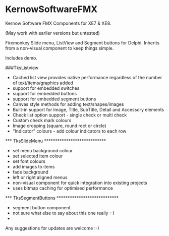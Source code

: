 # KernowSoftwareFMX
Kernow Software FMX Components for XE7 & XE8. 

(May work with earlier versions but untested)

Firemonkey Slide menu, ListView and Segment buttons for Delphi.  Inherits from a non-visual component to keep things simple.

Includes demo.

###TksListview

- Cached list view provides native performance regardless of the number of text/items/graphics added
- support for embedded switches
- support for embedded buttons
- support for embedded segment buttons
- Canvas style methods for adding text/shapes/images
- Built-in support for Image, Title, SubTitle, Detail and Accessory elements
- Check list option support - single check or multi check
- Custom check mark colours
- Image cropping (square, round rect or circle)
- "Indicator" colours - add colour indicators to each row


*** TksSlideMenu ****************************

- set menu background colour
- set selected item colour
- set font colours
- add images to items
- fade background
- left or right aligned menus
- non-visual component for quick integration into existing projects
- uses bitmap caching for optimised performance

*** TksSegmentButtons  ****************************

- segment button component
- not sure what else to say about this one really :-)
- 

Any suggestions for updates are welcome :-) 

